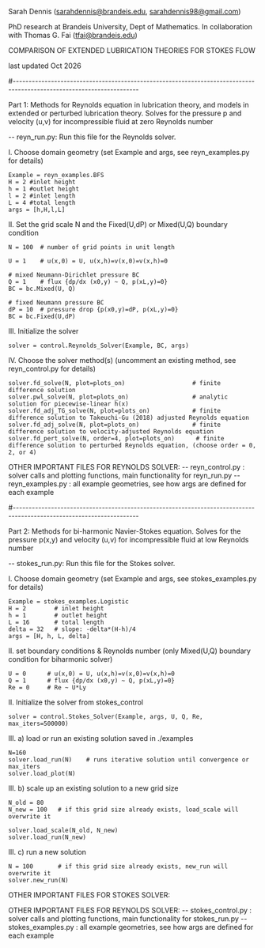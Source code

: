 Sarah Dennis 
(sarahdennis@brandeis.edu, sarahdennis98@gmail.com)

PhD research at Brandeis University, Dept of Mathematics.
In collaboration with Thomas G. Fai (tfai@brandeis.edu)

COMPARISON OF EXTENDED LUBRICATION THEORIES FOR STOKES FLOW

last updated Oct 2026

#---------------------------------------------------------------------------------------------------------------------

Part 1:
Methods for Reynolds equation in lubrication theory, and models in extended or perturbed lubrication theory.
Solves for the pressure p and velocity (u,v) for incompressible fluid at zero Reynolds number

-- reyn_run.py: Run this file for the Reynolds solver.

I. Choose domain geometry (set Example and args, see reyn_examples.py for details)

	Example = reyn_examples.BFS
	H = 2 #inlet height
	h = 1 #outlet height
	l = 2 #inlet length
	L = 4 #total length
	args = [h,H,l,L]

II. Set the grid scale N and the Fixed(U,dP) or Mixed(U,Q) boundary condition
                
	N = 100  # number of grid points in unit length

	U = 1    # u(x,0) = U, u(x,h)=v(x,0)=v(x,h)=0

	# mixed Neumann-Dirichlet pressure BC 
	Q = 1    # flux {dp/dx (x0,y) ~ Q, p(xL,y)=0}
	BC = bc.Mixed(U, Q)  

	# fixed Neumann pressure BC 
	dP = 10  # pressure drop {p(x0,y)=dP, p(xL,y)=0}
	BC = bc.Fixed(U,dP)
	
                
III. Initialize the solver
                   
	solver = control.Reynolds_Solver(Example, BC, args)
                   
IV. Choose the solver method(s) (uncomment an existing method, see reyn_control.py for details)
                
	solver.fd_solve(N, plot=plots_on)           		# finite difference solution
	solver.pwl_solve(N, plot=plots_on)          		# analytic solution for piecewise-linear h(x)
	solver.fd_adj_TG_solve(N, plot=plots_on)    		# finite difference solution to Takeuchi-Gu (2018) adjusted Reynolds equation
	solver.fd_adj_solve(N, plot=plots_on)       		# finite difference solution to velocity-adjusted Reynolds equation
	solver.fd_pert_solve(N, order=4, plot=plots_on)      # finite difference solution to perturbed Reynolds equation, (choose order = 0, 2, or 4)

OTHER IMPORTANT FILES FOR REYNOLDS SOLVER:
-- reyn_control.py : solver calls and plotting functions, main functionality for reyn_run.py
-- reyn_examples.py : all example geometries, see how args are defined for each example

#---------------------------------------------------------------------------------------------------------------------

Part 2:
	Methods for bi-harmonic Navier-Stokes equation.
	Solves for the pressure p(x,y) and velocity (u,v) for incompressible fluid at low Reynolds number


-- stokes_run.py: Run this file for the Stokes solver. 

I. Choose domain geometry (set Example and args, see stokes_examples.py for details)
                
	Example = stokes_examples.Logistic
	H = 2        # inlet height
	h = 1        # outlet height
	L = 16       # total length
	delta = 32   # slope: -delta*(H-h)/4
	args = [H, h, L, delta]

II. set boundary conditions & Reynolds number  (only Mixed(U,Q) boundary condition for biharmonic solver)

	U = 0      # u(x,0) = U, u(x,h)=v(x,0)=v(x,h)=0
	Q = 1      # flux {dp/dx (x0,y) ~ Q, p(xL,y)=0}
	Re = 0     # Re ~ U*Ly

II. Initialize the solver from stokes_control
                
	solver = control.Stokes_Solver(Example, args, U, Q, Re, max_iters=500000)    
                    
III. a) load or run an existing solution saved in ./examples    
                                       
	N=160
	solver.load_run(N)    # runs iterative solution until convergence or max_iters
	solver.load_plot(N)	  
                    
III. b) scale up an existing solution to a new grid size
                                   
	N_old = 80	  
	N_new = 100   # if this grid size already exists, load_scale will overwrite it
  
	solver.load_scale(N_old, N_new)
	solver.load_run(N_new)

                    
III. c) run a new solution
                
	N = 100       # if this grid size already exists, new_run will overwrite it
	solver.new_run(N)

OTHER IMPORTANT FILES FOR STOKES SOLVER:

OTHER IMPORTANT FILES FOR REYNOLDS SOLVER:
-- stokes_control.py : solver calls and plotting functions, main functionality for stokes_run.py
-- stokes_examples.py : all example geometries, see how args are defined for each example
                